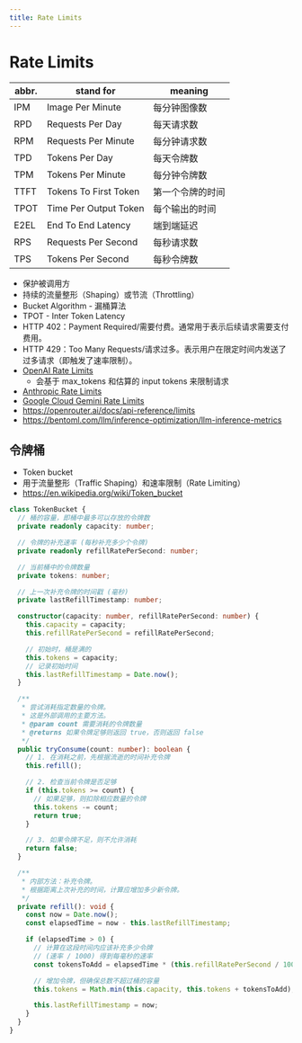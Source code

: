 ```yaml
---
title: Rate Limits
---
```


# Rate Limits

| abbr. | stand for             | meaning          |
| ----- | --------------------- | ---------------- |
| IPM   | Image Per Minute      | 每分钟图像数     |
| RPD   | Requests Per Day      | 每天请求数       |
| RPM   | Requests Per Minute   | 每分钟请求数     |
| TPD   | Tokens Per Day        | 每天令牌数       |
| TPM   | Tokens Per Minute     | 每分钟令牌数     |
| TTFT  | Tokens To First Token | 第一个令牌的时间 |
| TPOT  | Time Per Output Token | 每个输出的时间   |
| E2EL  | End To End Latency    | 端到端延迟       |
| RPS   | Requests Per Second   | 每秒请求数       |
| TPS   | Tokens Per Second     | 每秒令牌数       |

- 保护被调用方
- 持续的流量整形（Shaping）或节流（Throttling）
- Bucket Algorithm - 漏桶算法
- TPOT - Inter Token Latency
- HTTP 402：Payment Required/需要付费。通常用于表示后续请求需要支付费用。
- HTTP 429：Too Many Requests/请求过多。表示用户在限定时间内发送了过多请求（即触发了速率限制）。
- [OpenAI Rate Limits](https://platform.openai.com/docs/guides/rate-limits)
  - 会基于 max_tokens 和估算的 input tokens 来限制请求
- [Anthropic Rate Limits](https://docs.anthropic.com/en/api/rate-limits)
- [Google Cloud Gemini Rate Limits](https://ai.google.dev/gemini-api/docs/rate-limits)
- https://openrouter.ai/docs/api-reference/limits
- https://bentoml.com/llm/inference-optimization/llm-inference-metrics

## 令牌桶

- Token bucket
- 用于流量整形（Traffic Shaping）和速率限制（Rate Limiting）
- https://en.wikipedia.org/wiki/Token_bucket

```ts
class TokenBucket {
  // 桶的容量，即桶中最多可以存放的令牌数
  private readonly capacity: number;

  // 令牌的补充速率 (每秒补充多少个令牌)
  private readonly refillRatePerSecond: number;

  // 当前桶中的令牌数量
  private tokens: number;

  // 上一次补充令牌的时间戳 (毫秒)
  private lastRefillTimestamp: number;

  constructor(capacity: number, refillRatePerSecond: number) {
    this.capacity = capacity;
    this.refillRatePerSecond = refillRatePerSecond;

    // 初始时，桶是满的
    this.tokens = capacity;
    // 记录初始时间
    this.lastRefillTimestamp = Date.now();
  }

  /**
   * 尝试消耗指定数量的令牌。
   * 这是外部调用的主要方法。
   * @param count 需要消耗的令牌数量
   * @returns 如果令牌足够则返回 true，否则返回 false
   */
  public tryConsume(count: number): boolean {
    // 1. 在消耗之前，先根据流逝的时间补充令牌
    this.refill();

    // 2. 检查当前令牌是否足够
    if (this.tokens >= count) {
      // 如果足够，则扣除相应数量的令牌
      this.tokens -= count;
      return true;
    }

    // 3. 如果令牌不足，则不允许消耗
    return false;
  }

  /**
   * 内部方法：补充令牌。
   * 根据距离上次补充的时间，计算应增加多少新令牌。
   */
  private refill(): void {
    const now = Date.now();
    const elapsedTime = now - this.lastRefillTimestamp;

    if (elapsedTime > 0) {
      // 计算在这段时间内应该补充多少令牌
      // (速率 / 1000) 得到每毫秒的速率
      const tokensToAdd = elapsedTime * (this.refillRatePerSecond / 1000);

      // 增加令牌，但确保总数不超过桶的容量
      this.tokens = Math.min(this.capacity, this.tokens + tokensToAdd);

      this.lastRefillTimestamp = now;
    }
  }
}
```




